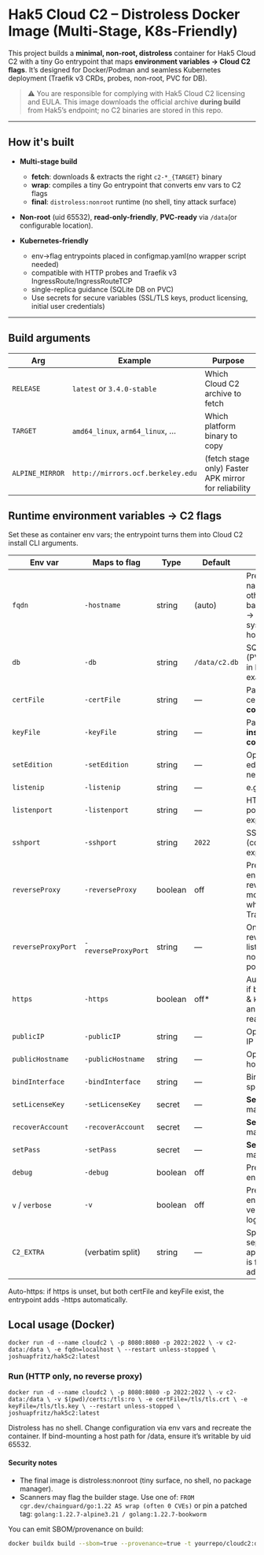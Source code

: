 # Hak5 Cloud C2 – Distroless Docker Image (Multi-Stage, K8s-Friendly)

This project builds a **minimal, non-root, distroless** container for Hak5 Cloud C2 with a tiny Go entrypoint that maps **environment variables → Cloud C2 flags**. It’s designed for Docker/Podman and seamless Kubernetes deployment (Traefik v3 CRDs, probes, non-root, PVC for DB).

> ⚠️ You are responsible for complying with Hak5 Cloud C2 licensing and EULA. This image downloads the official archive **during build** from Hak5’s endpoint; no C2 binaries are stored in this repo.

---

## How it's built

- **Multi-stage build**
  - **fetch**: downloads & extracts the right `c2-*_{TARGET}` binary
  - **wrap**: compiles a tiny Go entrypoint that converts env vars to C2 flags
  - **final**: `distroless:nonroot` runtime (no shell, tiny attack surface)

- **Non-root** (uid 65532), **read-only-friendly**, **PVC-ready** via `/data`(or configurable location).

- **Kubernetes-friendly**
  - env→flag entrypoints placed in configmap.yaml(no wrapper script needed)
  - compatible with HTTP probes and Traefik v3 IngressRoute/IngressRouteTCP
  - single-replica guidance (SQLite DB on PVC)
  - Use secrets for secure variables (SSL/TLS keys, product licensing, initial user credentials)

---

## Build arguments

| Arg              | Example                  | Purpose                                                  |
|------------------|--------------------------|----------------------------------------------------------|
| `RELEASE`        | `latest` or `3.4.0-stable` | Which Cloud C2 archive to fetch                          |
| `TARGET`         | `amd64_linux`, `arm64_linux`, … | Which platform binary to copy                             |
| `ALPINE_MIRROR`  | `http://mirrors.ocf.berkeley.edu` | (fetch stage only) Faster APK mirror for reliability     |


## Runtime environment variables → C2 flags

Set these as container env vars; the entrypoint turns them into Cloud C2 install CLI arguments.

| Env var            | Maps to flag        | Type    | Default       | Notes                                                                                 |
| ------------------ | ------------------- | ------- | ------------- | ------------------------------------------------------------------------------------- |
| `fqdn`             | `-hostname`         | string  | (auto)        | Preferred host name; otherwise falls back to `POD_IP` → `POD_NAME` → system hostname. |
| `db`               | `-db`               | string  | `/data/c2.db` | SQLite DB path (PVC-backed in k8s examples).                                          |
| `certFile`         | `-certFile`         | string  | —             | Path to TLS cert **inside the container**.                                            |
| `keyFile`          | `-keyFile`          | string  | —             | Path to TLS key **inside the container**.                                             |
| `setEdition`       | `-setEdition`       | string  | —             | Optional; edition string if needed.                                                   |
| `listenip`         | `-listenip`         | string  | —             | e.g., `0.0.0.0`.                                                                      |
| `listenport`       | `-listenport`       | string  | —             | HTTP listener port (container exposes 8080).                                          |
| `sshport`          | `-sshport`          | string  | `2022`        | SSH relay port (container exposes 2022).                                              |
| `reverseProxy`     | `-reverseProxy`     | boolean | off           | Presence enables reverse-proxy mode (use when behind Traefik/NGINX).                  |
| `reverseProxyPort` | `-reverseProxyPort` | string  | —             | Only if your reverse proxy listens on a nonstandard port.                             |
| `https`            | `-https`            | boolean | off\*         | Auto-enabled if both `certFile` & `keyFile` exist and are readable.                   |
| `publicIP`         | `-publicIP`         | string  | —             | Optional public IP hint.                                                              |
| `publicHostname`   | `-publicHostname`   | string  | —             | Optional public hostname hint.                                                        |
| `bindInterface`    | `-bindInterface`    | string  | —             | Bind to a specific NIC.                                                               |
| `setLicenseKey`    | `-setLicenseKey`    | secret  | —             | **Sensitive**; masked in logs.                                                        |
| `recoverAccount`   | `-recoverAccount`   | secret  | —             | **Sensitive**; masked in logs.                                                        |
| `setPass`          | `-setPass`          | secret  | —             | **Sensitive**; masked in logs.                                                        |
| `debug`            | `-debug`            | boolean | off           | Presence enables debug.                                                               |
| `v` / `verbose`    | `-v`                | boolean | off           | Presence enables verbose logging.                                                     |
| `C2_EXTRA`         | (verbatim split)    | string  | —             | Space-separated flags appended as-is for future additions.                            |

Auto-https: if https is unset, but both certFile and keyFile exist, the entrypoint adds -https automatically.

## Local usage (Docker)

`
docker run -d --name cloudc2 \
  -p 8080:8080 -p 2022:2022 \
  -v c2-data:/data \
  -e fqdn=localhost \
  --restart unless-stopped \
  joshuapfritz/hak5c2:latest
`

### Run (HTTP only, no reverse proxy)

`
docker run -d --name cloudc2 \
  -p 8080:8080 -p 2022:2022 \
  -v c2-data:/data \
  -v $(pwd)/certs:/tls:ro \
  -e certFile=/tls/tls.crt \
  -e keyFile=/tls/tls.key \
  --restart unless-stopped \
  joshuapfritz/hak5c2:latest
`

Distroless has no shell. Change configuration via env vars and recreate the container.
If bind-mounting a host path for /data, ensure it’s writable by uid 65532.

#### Security notes

- The final image is distroless:nonroot (tiny surface, no shell, no package manager).
- Scanners may flag the builder stage. Use one of:
`FROM cgr.dev/chainguard/go:1.22 AS wrap (often 0 CVEs)`
or pin a patched tag:
`golang:1.22.7-alpine3.21 / golang:1.22.7-bookworm`

You can emit SBOM/provenance on build:

```bash
docker buildx build --sbom=true --provenance=true -t yourrepo/cloudc2:dev .
```
